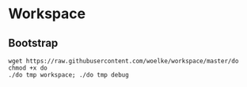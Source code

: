 # Workspace

## Bootstrap
  ```
  wget https://raw.githubusercontent.com/woelke/workspace/master/do
  chmod +x do
  ./do tmp workspace; ./do tmp debug
  ```


